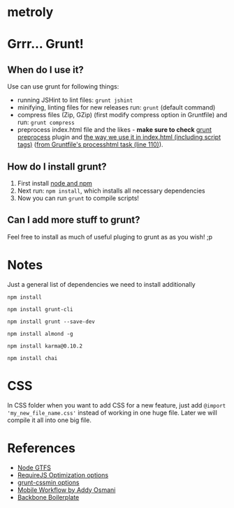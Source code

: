 metroly
=======

Grrr... Grunt!
=====

When do I use it?
---------
Use can use grunt for following things:

- running JSHint to lint files: ```grunt jshint```
- minifying, linting files for new releases run: ```grunt``` (default command)
- compress files (Zip, GZip) (first modify compress option in Gruntfile) and run: ```grunt compress```
- preprocess index.html file and the likes - **make sure to check** [grunt preprocess][2] plugin and [the way we use it in index.html (including script tags)][index] ([from Gruntfile's processhtml task (line 110)][Gruntfile]).


How do I install grunt?
-----------------------
1. First install [node and npm][1]
2. Next run: ```npm install```, which installs all necessary dependencies
3. Now you can run ```grunt``` to compile scripts!


Can I add more stuff to grunt?
--------
Feel free to install as much of useful pluging to grunt as as you wish! ;p


Notes
=====
Just a general list of dependencies we
need to install additionally

```npm install```

```npm install grunt-cli```

```npm install grunt --save-dev```

```npm install almond -g```

```npm install karma@0.10.2```

```npm install chai```


CSS
===

In CSS folder when you want to add CSS for a new feature, just add
```@import 'my_new_file_name.css'``` instead of working in one huge file. Later we will compile it all into one big file.


References
==========
* [Node GTFS][3]
* [RequireJS Optimization options][requirejs_optimize]
* [grunt-cssmin options][cssmin]
* [Mobile Workflow by Addy Osmani][mw]
* [Backbone Boilerplate][bb]

[1]: http://www.joyent.com/blog/installing-node-and-npm/
[2]: https://github.com/jsoverson/grunt-preprocess
[3]: https://github.com/brendannee/node-gtfs
[index]: https://github.com/brooklyndevs/metroly-html5/blob/dev/index.html
[Gruntfile]: https://github.com/brooklyndevs/metroly-html5/blob/dev/Gruntfile.js
[requirejs_optimize]: https://github.com/jrburke/r.js/blob/master/build/example.build.js
[cssmin]: https://github.com/gruntjs/grunt-contrib-cssmin
[mw]: https://speakerdeck.com/addyosmani/mobile-workflow
[bb]: https://github.com/backbone-boilerplate/backbone-boilerplate/